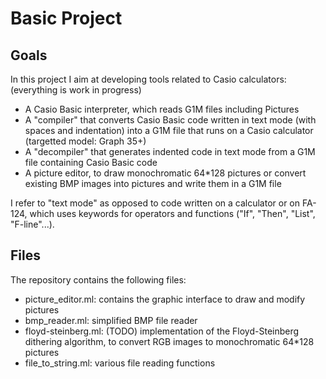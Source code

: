 # Basic Project

## Goals

In this project I aim at developing tools related to Casio calculators: (everything is work in progress)
- A Casio Basic interpreter, which reads G1M files including Pictures
- A "compiler" that converts Casio Basic code written in text mode (with spaces and indentation) into a G1M file that runs on a Casio calculator (targetted model: Graph 35+)
- A "decompiler" that generates indented code in text mode from a G1M file containing Casio Basic code
- A picture editor, to draw monochromatic 64*128 pictures or convert existing BMP images into pictures and write them in a G1M file

I refer to "text mode" as opposed to code written on a calculator or on FA-124, which uses keywords for operators and functions ("If", "Then", "List", "F-line"...).

## Files

The repository contains the following files:
- picture_editor.ml: contains the graphic interface to draw and modify pictures
- bmp_reader.ml: simplified BMP file reader
- floyd-steinberg.ml: (TODO) implementation of the Floyd-Steinberg dithering algorithm, to convert RGB images to monochromatic 64*128 pictures
- file_to_string.ml: various file reading functions
